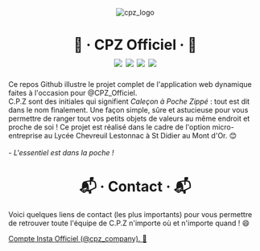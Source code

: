 <p align="center"><img src="https://zupimages.net/up/23/04/eb3o.png" alt="cpz_logo"/></p>
<h1 align="center">👖 · CPZ Officiel · 👖 <br/> <img src="https://img.shields.io/badge/Version-1.0-blue"/> <img src="https://img.shields.io/badge/Techno-NextJS-yellow"/> <img src="https://img.shields.io/badge/Deploy-Vercel-black"/> <img src="https://img.shields.io/badge/Authors-SkyX%20%5BID%20FR%5D%20%26%20XlaTor-red"/></h1>

<p align="left">
  Ce repos Github illustre le projet complet de l'application web dynamique faites à l'occasion pour @CPZ_Officiel. <br/>
  C.P.Z sont des initiales qui signifient <i>Caleçon à Poche Zippé</i> : tout est dit dans le nom finalement. Une façon simple, sûre et astucieuse pour vous permettre de ranger tout vos petits objets de valeurs au même endroit et proche de soi ! Ce projet est réalisé dans le cadre de l'option micro-entreprise au Lycée Chevreuil Lestonnac à St Didier au Mont d'Or. 😊 <br/><br/>
  - <i>L'essentiel est dans la poche !</i>
</p>

<h1 align="center">📬 · Contact · 📬</h1>
<p align="left">Voici quelques liens de contact (les plus importants) pour vous permettre de retrouver toute l'équipe de C.P.Z n'importe où et n'importe quand ! 😄</p>
<a href="https://www.instagram.com/cpz__company/">Compte Insta Officiel (@cpz_company). 📸</a>

